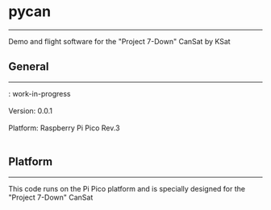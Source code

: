 # pycan
---
Demo and flight software for the "Project 7-Down" CanSat by KSat

## General
---
: work-in-progress<br><br>
Version: 0.0.1<br><br>
Platform: Raspberry Pi Pico Rev.3<br><br>

## Platform
---
This code runs on the Pi Pico platform and is specially designed for the "Project 7-Down" CanSat<br>
<br>
